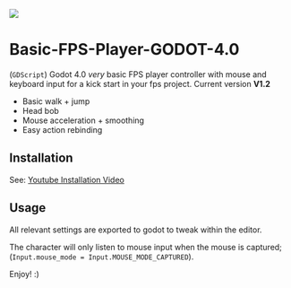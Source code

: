 ![](https://github.com/sammburr/Basic-FPS-Player-GODOT-4.0/blob/4929a04b2791b13184eea82ead9caaf57894be48/addons/Basic%20FPS%20Player/Assets/Basic%20FPS%20Player.png)

# Basic-FPS-Player-GODOT-4.0
(`GDScript`) Godot 4.0 *very* basic FPS player controller with mouse and keyboard input for a kick start in your fps project.
Current version **V1.2**
- Basic walk + jump
- Head bob
- Mouse acceleration + smoothing
- Easy action rebinding

## Installation
See: [Youtube Installation Video](https://www.youtube.com/watch?v=-yS7S-bYY3s)

## Usage
All relevant settings are exported to godot to tweak within the editor.

The character will only listen to mouse input when the mouse is captured; 
(`Input.mouse_mode = Input.MOUSE_MODE_CAPTURED`).

Enjoy! :)
